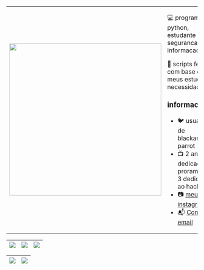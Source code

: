 <table border="0" cellspacing="0" cellpadding="0">
  <tr>
    <td style="border: 0";>
      <img width="400" src="https://fv9-5.failiem.lv/thumb_show.php?i=pjcdzdjqp&view&v=1" />
    </td>
    <td style="border: 0";>
      <p>
        💻 programador python, estudante de seguranca da informacao<a/>.
      </p>
      <p>
        🌙 scripts feitos com base em meus estudos e necessidades</a>.
      </p>
      <h3>informacoes</h3>
      <ul>
        <li>
          🐦 <a>usuario de blackarch e parrot</a>
        </li>
        <li>
          📺 <a>2 anos dedicados a proramacao, 3 dedicados ao hacking</a>
        </li>
        <li>
          📷 <a href="https://www.instagram.com/ch4rseofc/">meu instagram</a>
        </li>
        <li>
          📬 <a href=mailto:ch4rseofc256@gmail.com>Contato email</a>
        </li>
      </ul>
    </td>
  </tr>
</table>

| ![](http://github-profile-summary-cards.vercel.app/api/cards/stats?username=ch4rse&theme=nord_dark) | ![](http://github-profile-summary-cards.vercel.app/api/cards/repos-per-language?username=ch4rse&hide=Html&theme=nord_dark) | ![](http://github-profile-summary-cards.vercel.app/api/cards/most-commit-language?username=ch4rse&theme=nord_dark) |
| :-: | :-: | :-: |

| ![](http://github-profile-summary-cards.vercel.app/api/cards/profile-details?username=ch4rse&theme=nord_dark) | ![](https://github-readme-streak-stats.herokuapp.com/?user=ch4rse&hide_border=true&date_format=M%20j%5B%2C%20Y%5D&background=2D3742&stroke=2D3742&ring=6bbbca&fire=6bbbca&currStreakNum=fff&sideNums=6bbbca&currStreakLabel=6bbbca&sideLabels=fff&dates=fff) |
| :-: | :-: |
